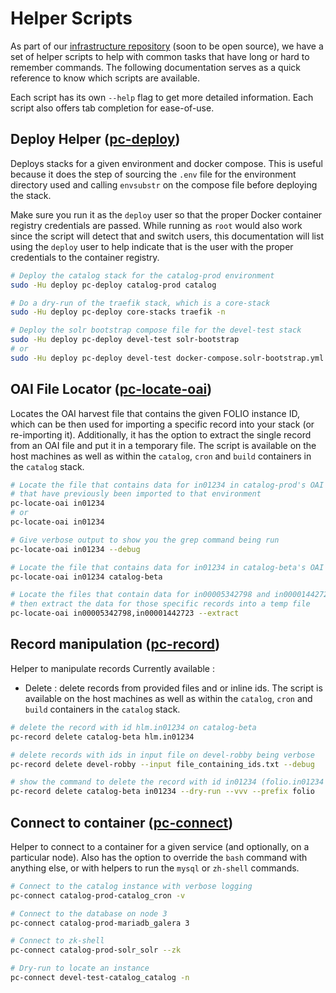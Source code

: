 # Helper Scripts
As part of our [infrastructure repository](https://gitlab.msu.edu/msu-libraries/devops/catalog-infrastructure)
(soon to be open source), we have a set of helper scripts to help with common tasks that have long or
hard to remember commands.
The following documentation serves as a quick reference to know which scripts are available.

Each script has its own `--help` flag to get more detailed information.
Each script also offers tab completion for ease-of-use.

## Deploy Helper ([pc-deploy](https://gitlab.msu.edu/msu-libraries/devops/catalog-infrastructure/-/blob/main/configure-playbook/roles/deploy-helper-scripts/files/pc-deploy?ref_type=heads))
Deploys stacks for a given environment and docker compose. This is useful because it does
the step of sourcing the `.env` file for the environment directory used and calling
`envsubstr` on the compose file before deploying the stack.

Make sure you run it as the `deploy` user so that the proper Docker
container registry credentials are passed. While running as `root`
would also work since the script will detect that and switch users,
this documentation will list using the `deploy` user to help
indicate that is the user with the proper credentials to the
container registry.

```bash
# Deploy the catalog stack for the catalog-prod environment
sudo -Hu deploy pc-deploy catalog-prod catalog

# Do a dry-run of the traefik stack, which is a core-stack
sudo -Hu deploy pc-deploy core-stacks traefik -n

# Deploy the solr bootstrap compose file for the devel-test stack
sudo -Hu deploy pc-deploy devel-test solr-bootstrap
# or
sudo -Hu deploy pc-deploy devel-test docker-compose.solr-bootstrap.yml
```

## OAI File Locator ([pc-locate-oai](https://gitlab.msu.edu/msu-libraries/devops/catalog-infrastructure/-/blob/main/configure-playbook/roles/deploy-helper-scripts/files/pc-locate-oai?ref_type=heads))
Locates the OAI harvest file that contains the given FOLIO instance ID, which can be then used for
importing a specific record into your stack (or re-importing it). Additionally, it has the option to
extract the single record from an OAI file and put it in a temporary file. The script is available on the host
machines as well as within the `catalog`, `cron` and `build` containers in the `catalog` stack.

```bash
# Locate the file that contains data for in01234 in catalog-prod's OAI files
# that have previously been imported to that environment
pc-locate-oai in01234
# or
pc-locate-oai in01234

# Give verbose output to show you the grep command being run
pc-locate-oai in01234 --debug

# Locate the file that contains data for in01234 in catalog-beta's OAI files
pc-locate-oai in01234 catalog-beta

# Locate the files that contain data for in00005342798 and in00001442723
# then extract the data for those specific records into a temp file
pc-locate-oai in00005342798,in00001442723 --extract
```

## Record manipulation ([pc-record](https://gitlab.msu.edu/msu-libraries/devops/catalog-infrastructure/-/blob/main/configure-playbook/roles/deploy-helper-scripts/files/pc-record?ref_type=heads))
Helper to manipulate records
Currently available :

- Delete :
    delete records from provided files and or inline ids. The script is available on the host
    machines as well as within the `catalog`, `cron` and `build` containers in the `catalog` stack.

```bash
# delete the record with id hlm.in01234 on catalog-beta
pc-record delete catalog-beta hlm.in01234

# delete records with ids in input file on devel-robby being verbose
pc-record delete devel-robby --input file_containing_ids.txt --debug

# show the command to delete the record with id in01234 (folio.in01234 with prefix) on catalog-beta being verbose 
pc-record delete catalog-beta in01234 --dry-run --vvv --prefix folio

```

## Connect to container ([pc-connect](https://gitlab.msu.edu/msu-libraries/devops/catalog-infrastructure/-/blob/main/configure-playbook/roles/deploy-helper-scripts/files/pc-connect?ref_type=heads))
Helper to connect to a container for a given service (and optionally, on a particular node).
Also has the option to override the `bash` command with anything else, or with helpers to
run the `mysql` or `zh-shell` commands.

```bash
# Connect to the catalog instance with verbose logging
pc-connect catalog-prod-catalog_cron -v

# Connect to the database on node 3
pc-connect catalog-prod-mariadb_galera 3

# Connect to zk-shell
pc-connect catalog-prod-solr_solr --zk

# Dry-run to locate an instance
pc-connect devel-test-catalog_catalog -n

```
